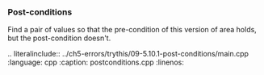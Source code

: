 ### Post-conditions

Find a pair of values so that the pre-condition of this version of area holds, 
but the post-condition doesn't.

.. literalinclude:: ../ch5-errors/trythis/09-5.10.1-post-conditions/main.cpp
   :language: cpp
   :caption: postconditions.cpp
   :linenos:
   
